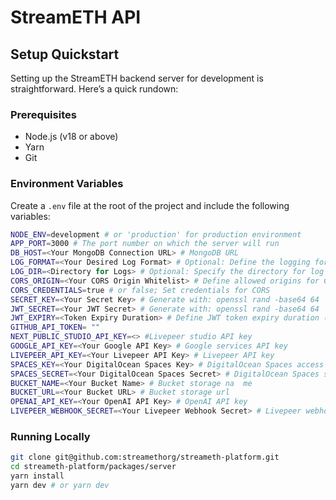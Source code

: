 # StreamETH API

## Setup Quickstart

Setting up the StreamETH backend server for development is straightforward. Here’s a quick rundown:

### Prerequisites

- Node.js (v18 or above)
- Yarn
- Git

### Environment Variables

Create a `.env` file at the root of the project and include the following variables:

```bash
NODE_ENV=development # or 'production' for production environment
APP_PORT=3000 # The port number on which the server will run
DB_HOST=<Your MongoDB Connection URL> # MongoDB URL
LOG_FORMAT=<Your Desired Log Format> # Optional: Define the logging format
LOG_DIR=<Directory for Logs> # Optional: Specify the directory for log files
CORS_ORIGIN=<Your CORS Origin Whitelist> # Define allowed origins for CORS
CORS_CREDENTIALS=true # or false; Set credentials for CORS
SECRET_KEY=<Your Secret Key> # Generate with: openssl rand -base64 64
JWT_SECRET=<Your JWT Secret> # Generate with: openssl rand -base64 64
JWT_EXPIRY=<Token Expiry Duration> # Define JWT token expiry duration (e.g., '2h' for 2 hours)
GITHUB_API_TOKEN= ""
NEXT_PUBLIC_STUDIO_API_KEY=<> #Livepeer studio API key
GOOGLE_API_KEY=<Your Google API Key> # Google services API key
LIVEPEER_API_KEY=<Your Livepeer API Key> # Livepeer API key
SPACES_KEY=<Your DigitalOcean Spaces Key> # DigitalOcean Spaces access key
SPACES_SECRET=<Your DigitalOcean Spaces Secret> # DigitalOcean Spaces secret key
BUCKET_NAME=<Your Bucket Name> # Bucket storage na  me
BUCKET_URL=<Your Bucket URL> # Bucket storage url
OPENAI_API_KEY=<Your OpenAI API Key> # OpenAI API key
LIVEPEER_WEBHOOK_SECRET=<Your Livepeer Webhook Secret> # Livepeer webhook secret
```

### Running Locally

```bash
git clone git@github.com:streamethorg/streameth-platform.git
cd streameth-platform/packages/server
yarn install
yarn dev # or yarn dev
```